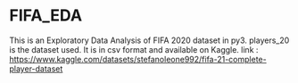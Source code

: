 # FIFA_EDA
This is an Exploratory Data Analysis of FIFA 2020 dataset in py3.
players_20 is the dataset used. It is in csv format and available on Kaggle. 
link : https://www.kaggle.com/datasets/stefanoleone992/fifa-21-complete-player-dataset
